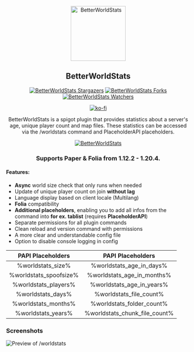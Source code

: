 <div align="center">
<img src="https://raw.githubusercontent.com/xGinko/BetterWorldStats/main/logo.png" alt="BetterWorldStats" height="150">

## BetterWorldStats

[![BetterWorldStats Stargazers](https://img.shields.io/github/stars/xGinko/BetterWorldStats?label=stars&logo=github)](https://github.com/xGinko/BetterWorldStats/stargazers)
[![BetterWorldStats Forks](https://img.shields.io/github/forks/xGinko/BetterWorldStats?label=forks&logo=github)](https://github.com/xGinko/BetterWorldStats/network/members)
[![BetterWorldStats Watchers](https://img.shields.io/github/watchers/xGinko/BetterWorldStats?label=watchers&logo=github)](https://github.com/xGinko/BetterWorldStats/watchers)

[![ko-fi](https://ko-fi.com/img/githubbutton_sm.svg)](https://ko-fi.com/Z8Z3RVMAJ)

BetterWorldStats is a spigot plugin that provides statistics about a server's age, unique player count and map files. 
These statistics can be accessed via the /worldstats command and PlaceholderAPI placeholders.

[![BetterWorldStats](https://bstats.org/signatures/bukkit/BetterWorldStats.svg)](https://bstats.org/plugin/bukkit/BetterWorldStats/17204)

### Supports Paper & Folia from 1.12.2 - 1.20.4.

</div>

#### Features:
- **Async** world size check that only runs when needed
- Update of unique player count on join **without lag**
- Language display based on client locale (Multilang)
- **Folia** compatibility
- **Additional placeholders**, enabling you to add all infos from the command into **for ex. tablist** (requires **PlaceholderAPI**)
- Separate permissions for all plugin commands
- Clean reload and version command with permissions
- A more clear and understandable config file
- Option to disable console logging in config

|   PAPI Placeholders    |       PAPI Placeholders       |
|:----------------------:|:-----------------------------:|
|   %worldstats_size%    |   %worldstats_age_in_days%    |
| %worldstats_spoofsize% |  %worldstats_age_in_months%   |
|  %worldstats_players%  |   %worldstats_age_in_years%   |
|   %worldstats_days%    |    %worldstats_file_count%    |
|  %worldstats_months%   |   %worldstats_folder_count%   |
|   %worldstats_years%   | %worldstats_chunk_file_count% |

### Screenshots
![Preview of /worldstats](https://cdn.modrinth.com/data/k1yTstBI/images/58afc457e8d6d512b3a7107c429edcd02e975c7e.png)
